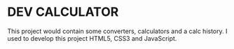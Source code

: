 # DEV CALCULATOR

This project would contain some converters, calculators and a calc history. I used to develop this project HTML5, CSS3 and JavaScript.
